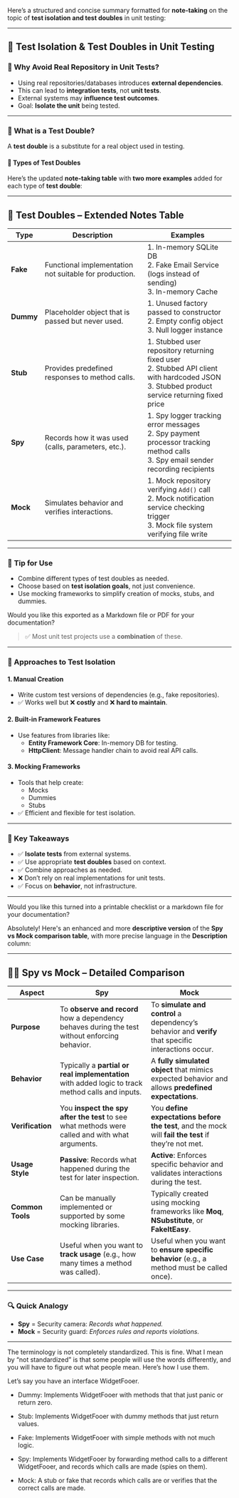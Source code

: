 Here’s a structured and concise summary formatted for **note-taking** on the topic of **test isolation and test doubles** in unit testing:

---

## 🧪 **Test Isolation & Test Doubles in Unit Testing**

### 🔹 Why Avoid Real Repository in Unit Tests?

- Using real repositories/databases introduces **external dependencies**.
- This can lead to **integration tests**, not **unit tests**.
- External systems may **influence test outcomes**.
- Goal: **Isolate the unit** being tested.

---

### 🔹 What is a Test Double?

A **test double** is a substitute for a real object used in testing.

#### 🧩 **Types of Test Doubles**

Here’s the updated **note-taking table** with **two more examples** added for each type of **test double**:

---

## 🧪 **Test Doubles – Extended Notes Table**

|**Type**|**Description**|**Examples**|
|---|---|---|
|**Fake**|Functional implementation not suitable for production.|1. In-memory SQLite DB  <br>2. Fake Email Service (logs instead of sending)  <br>3. In-memory Cache|
|**Dummy**|Placeholder object that is passed but never used.|1. Unused factory passed to constructor  <br>2. Empty config object  <br>3. Null logger instance|
|**Stub**|Provides predefined responses to method calls.|1. Stubbed user repository returning fixed user  <br>2. Stubbed API client with hardcoded JSON  <br>3. Stubbed product service returning fixed price|
|**Spy**|Records how it was used (calls, parameters, etc.).|1. Spy logger tracking error messages  <br>2. Spy payment processor tracking method calls  <br>3. Spy email sender recording recipients|
|**Mock**|Simulates behavior and verifies interactions.|1. Mock repository verifying `Add()` call  <br>2. Mock notification service checking trigger  <br>3. Mock file system verifying file write|

---

### 🧠 **Tip for Use**

- Combine different types of test doubles as needed.
- Choose based on **test isolation goals**, not just convenience.
- Use mocking frameworks to simplify creation of mocks, stubs, and dummies.

Would you like this exported as a Markdown file or PDF for your documentation?

> ✅ Most unit test projects use a **combination** of these.

---

### 🔹 Approaches to Test Isolation

#### 1. **Manual Creation**

- Write custom test versions of dependencies (e.g., fake repositories).
- ✅ Works well but ❌ **costly** and ❌ **hard to maintain**.

#### 2. **Built-in Framework Features**

- Use features from libraries like:
    - **Entity Framework Core**: In-memory DB for testing.
    - **HttpClient**: Message handler chain to avoid real API calls.

#### 3. **Mocking Frameworks**

- Tools that help create:
    - Mocks
    - Dummies
    - Stubs
- ✅ Efficient and flexible for test isolation.

---

### 🔹 Key Takeaways

- ✅ **Isolate tests** from external systems.
- ✅ Use appropriate **test doubles** based on context.
- ✅ Combine approaches as needed.
- ❌ Don’t rely on real implementations for unit tests.
- ✅ Focus on **behavior**, not infrastructure.

---

Would you like this turned into a printable checklist or a markdown file for your documentation?

Absolutely! Here's an enhanced and more **descriptive version** of the **Spy vs Mock comparison table**, with more precise language in the **Description** column:

---

## 🕵️‍♂️ **Spy vs Mock – Detailed Comparison**

|**Aspect**|**Spy**|**Mock**|
|---|---|---|
|**Purpose**|To **observe and record** how a dependency behaves during the test without enforcing behavior.|To **simulate and control** a dependency’s behavior and **verify** that specific interactions occur.|
|**Behavior**|Typically a **partial or real implementation** with added logic to track method calls and inputs.|A **fully simulated object** that mimics expected behavior and allows **predefined expectations**.|
|**Verification**|You **inspect the spy after the test** to see what methods were called and with what arguments.|You **define expectations before the test**, and the mock will **fail the test** if they’re not met.|
|**Usage Style**|**Passive**: Records what happened during the test for later inspection.|**Active**: Enforces specific behavior and validates interactions during the test.|
|**Common Tools**|Can be manually implemented or supported by some mocking libraries.|Typically created using mocking frameworks like **Moq**, **NSubstitute**, or **FakeItEasy**.|
|**Use Case**|Useful when you want to **track usage** (e.g., how many times a method was called).|Useful when you want to **ensure specific behavior** (e.g., a method must be called once).|

---

### 🔍 Quick Analogy

- **Spy** = Security camera: _Records what happened._
- **Mock** = Security guard: _Enforces rules and reports violations._

---

  

The terminology is not completely standardized. This is fine. What I mean by “not standardized” is that some people will use the words differently, and you will have to figure out what people mean. Here’s how I use them.

Let’s say you have an interface WidgetFooer.

- Dummy: Implements WidgetFooer with methods that that just panic or return zero.
    
- Stub: Implements WidgetFooer with dummy methods that just return values.
    
- Fake: Implements WidgetFooer with simple methods with not much logic.
    
- Spy: Implements WidgetFooer by forwarding method calls to a different WidgetFooer, and records which calls are made (spies on them).
    
- Mock: A stub or fake that records which calls are or verifies that the correct calls are made.